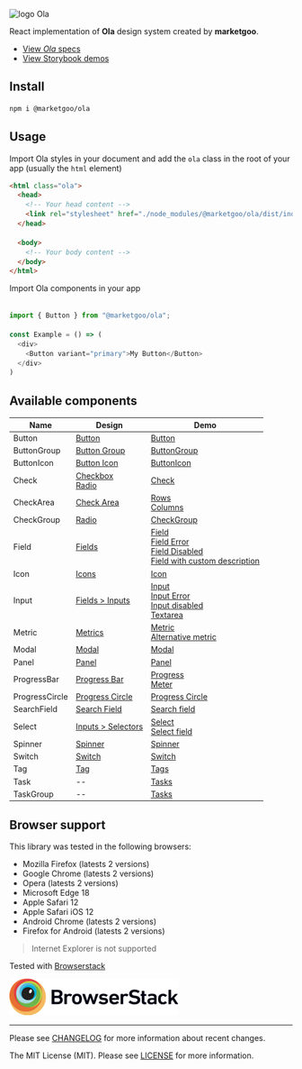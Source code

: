 ![logo Ola](https://raw.githubusercontent.com/marketgoo/Ola/master/ola.png)

React implementation of **Ola** design system created by **marketgoo**.

- [View *Ola* specs](https://zeroheight.com/22mjgbuf6)
- [View Storybook demos](https://marketgoo.github.io/Ola/)

## Install

```sh
npm i @marketgoo/ola
```

## Usage

Import Ola styles in your document and add the `ola` class in the root of your app (usually the `html` element)

```html
<html class="ola">
  <head>
    <!-- Your head content -->
    <link rel="stylesheet" href="./node_modules/@marketgoo/ola/dist/index.css">
  </head>

  <body>
    <!-- Your body content -->
  </body>
</html>
```


Import Ola components in your app
```js

import { Button } from "@marketgoo/ola";

const Example = () => (
  <div>
    <Button variant="primary">My Button</Button>
  </div>
)


```

## Available components

Name | Design | Demo
-----|--------|-------
Button | [Button](https://zeroheight.com/22mjgbuf6/p/60c52c/b/69b128) | [Button](https://marketgoo.github.io/Ola/?path=/story/button--all-buttons)
ButtonGroup | [Button Group](https://zeroheight.com/22mjgbuf6/p/794b6c) | [ButtonGroup](https://marketgoo.github.io/Ola/?path=/story/button--button-group)
ButtonIcon | [Button Icon](https://zeroheight.com/22mjgbuf6/p/849794) | [ButtonIcon](https://marketgoo.github.io/Ola/?path=/story/button--button-icon)
Check | [Checkbox](https://zeroheight.com/22mjgbuf6/p/85c317/b/42c470) <br> [Radio](https://zeroheight.com/22mjgbuf6/p/55cdda) | [Check](https://marketgoo.github.io/Ola/?path=/story/form--check)
CheckArea | [Check Area](https://zeroheight.com/22mjgbuf6/p/31ae5e) | [Rows](https://marketgoo.github.io/Ola/?path=/story/form--checkarea-with-html-description) <br> [Columns](https://marketgoo.github.io/Ola/?path=/story/form--checkarea-column)
CheckGroup | [Radio](https://zeroheight.com/22mjgbuf6/p/55cdda) | [CheckGroup](https://marketgoo.github.io/Ola/?path=/story/form--checkgroup)
Field | [Fields](https://zeroheight.com/22mjgbuf6/p/12656e/b/741ccf) | [Field](https://marketgoo.github.io/Ola/?path=/story/form--field) <br> [Field Error](https://marketgoo.github.io/Ola/?path=/story/form--field-error) <br> [Field Disabled](https://marketgoo.github.io/Ola/?path=/story/form--field-disabled) <br> [Field with custom description](https://marketgoo.github.io/Ola/?path=/story/form--field-custom-description)
Icon | [Icons](https://zeroheight.com/22mjgbuf6/p/000506) | [Icon](https://marketgoo.github.io/Ola/?path=/story/icon--all)
Input | [Fields > Inputs](https://zeroheight.com/22mjgbuf6/p/12656e/t/a575) | [Input](https://marketgoo.github.io/Ola/?path=/story/form--input-empty) <br> [Input Error](https://marketgoo.github.io/Ola/?path=/story/form--input-empty-error) <br> [Input disabled](https://marketgoo.github.io/Ola/?path=/story/form--input-empty-disabled) <br> [Textarea](https://marketgoo.github.io/Ola/?path=/story/form--input-textarea)
Metric | [Metrics](https://zeroheight.com/22mjgbuf6/p/621cfc) | [Metric](https://marketgoo.github.io/Ola/?path=/story/metric--all) <br> [Alternative metric](https://marketgoo.github.io/Ola/?path=/story/metric--alternative)
Modal | [Modal](https://zeroheight.com/22mjgbuf6/p/426a17) | [Modal](https://marketgoo.github.io/Ola/?path=/story/modal--all-elements)
Panel | [Panel](https://zeroheight.com/22mjgbuf6/p/92dbc5/b/352660) | [Panel](https://marketgoo.github.io/Ola/?path=/story/panel--all-elements)
ProgressBar | [Progress Bar](https://zeroheight.com/22mjgbuf6/p/71032c) | [Progress](https://marketgoo.github.io/Ola/?path=/story/progress-bar--progress-element) <br> [Meter](https://marketgoo.github.io/Ola/?path=/story/progress-bar--meter-element)
ProgressCircle | [Progress Circle](https://zeroheight.com/22mjgbuf6/p/412a1e) | [Progress Circle](https://marketgoo.github.io/Ola/?path=/story/progress-circle--default)
SearchField | [Search Field](https://zeroheight.com/22mjgbuf6/p/83e369) | [Search field](https://marketgoo.github.io/Ola/?path=/story/form--searchfield)
Select | [Inputs > Selectors](https://zeroheight.com/22mjgbuf6/p/12656e/t/7b7d) | [Select](https://marketgoo.github.io/Ola/?path=/story/form--select) <br> [Select field](https://marketgoo.github.io/Ola/?path=/story/form--select-field)
Spinner | [Spinner](https://zeroheight.com/22mjgbuf6/p/01ddf2/b/21deb0) | [Spinner](https://marketgoo.github.io/Ola/?path=/story/spinner--default)
Switch | [Switch](https://zeroheight.com/22mjgbuf6/p/18645f) | [Switch](https://marketgoo.github.io/Ola/?path=/story/form--switch)
Tag | [Tag](https://zeroheight.com/22mjgbuf6/p/48a462/b/3764b3) | [Tags](https://marketgoo.github.io/Ola/?path=/story/tag--all)
Task | -- | [Tasks](https://marketgoo.github.io/Ola/?path=/story/tasks--mixed)
TaskGroup | -- | [Tasks](https://marketgoo.github.io/Ola/?path=/story/tasks--mixed)


## Browser support

This library was tested in the following browsers:

- Mozilla Firefox (latests 2 versions)
- Google Chrome (latests 2 versions)
- Opera (latests 2 versions)
- Microsoft Edge 18
- Apple Safari 12
- Apple Safari iOS 12
- Android Chrome (latests 2 versions)
- Firefox for Android (latests 2 versions)

> Internet Explorer is not supported

Tested with [Browserstack](https://www.browserstack.com)

[![Browserstack logo](browserstack.png)](https://www.browserstack.com)

---

Please see [CHANGELOG](https://github.com/marketgoo/Ola/blob/master/CHANGELOG.md) for more information about recent changes.

The MIT License (MIT). Please see [LICENSE](https://github.com/marketgoo/Ola/blob/master/LICENSE) for more information.
